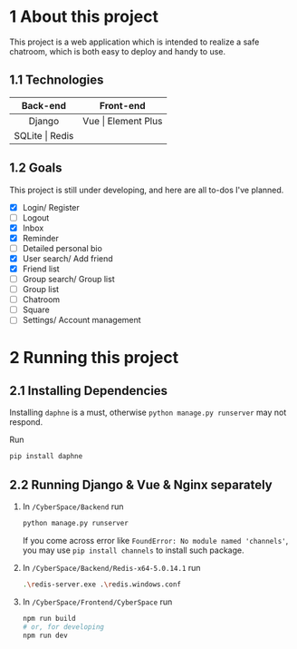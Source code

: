 # 1 About this project

This project is a web application which is intended to realize a safe chatroom, which is both easy to deploy and handy to use.

## 1.1 Technologies

|    Back-end     |      Front-end      |
| :-------------: | :-----------------: |
|     Django      | Vue \| Element Plus |
| SQLite \| Redis |                     |

## 1.2 Goals

This project is still under developing, and here are all to-dos I've planned.

- [x] Login/ Register
- [ ] Logout
- [x] Inbox
- [x] Reminder
- [ ] Detailed personal bio
- [x] User search/ Add friend
- [x] Friend list
- [ ] Group search/ Group list
- [ ] Group list
- [ ] Chatroom
- [ ] Square
- [ ] Settings/ Account management

# 2 Running this project

## 2.1 Installing Dependencies

Installing `daphne` is a must, otherwise `python manage.py runserver` may not respond.

Run

```bash
pip install daphne
```

## 2.2 Running Django & Vue & Nginx separately

1. In `/CyberSpace/Backend` run

    ```bash
    python manage.py runserver
    ```

    If you come across error like `FoundError: No module named 'channels'`, you may use `pip install channels` to install such package.

2. In `/CyberSpace/Backend/Redis-x64-5.0.14.1` run

   ```bash
   .\redis-server.exe .\redis.windows.conf
   ```

3. In `/CyberSpace/Frontend/CyberSpace` run

   ```bash
   npm run build
   # or, for developing
   npm run dev
   ```


